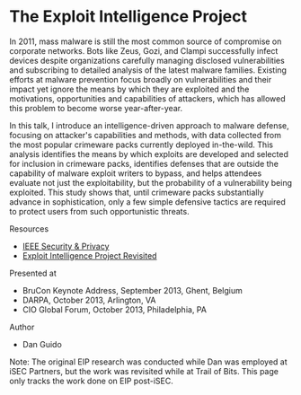 # The Exploit Intelligence Project

In 2011, mass malware is still the most common source of compromise on corporate networks. Bots like Zeus, Gozi, and Clampi successfully infect devices despite organizations carefully managing disclosed vulnerabilities and subscribing to detailed analysis of the latest malware families. Existing efforts at malware prevention focus broadly on vulnerabilities and their impact yet ignore the means by which they are exploited and the motivations, opportunities and capabilities of attackers, which has allowed this problem to become worse year-after-year.

In this talk, I introduce an intelligence-driven approach to malware defense, focusing on attacker's capabilities and methods, with data collected from the most popular crimeware packs currently deployed in-the-wild. This analysis identifies the means by which exploits are developed and selected for inclusion in crimeware packs, identifies defenses that are outside the capability of malware exploit writers to bypass, and helps attendees evaluate not just the exploitability, but the probability of a vulnerability being exploited. This study shows that, until crimeware packs substantially advance in sophistication, only a few simple defensive tactics are required to protect users from such opportunistic threats.

Resources

* [IEEE Security & Privacy](exploit_intelligence_project_paper.pdf)
* [Exploit Intelligence Project Revisited](eip_revisited.pptx)

Presented at

* BruCon Keynote Address, September 2013, Ghent, Belgium
* DARPA, October 2013, Arlington, VA
* CIO Global Forum, October 2013, Philadelphia, PA

Author

* Dan Guido

Note: The original EIP research was conducted while Dan was employed at iSEC Partners, but the work was revisited while at Trail of Bits. This page only tracks the work done on EIP post-iSEC.
